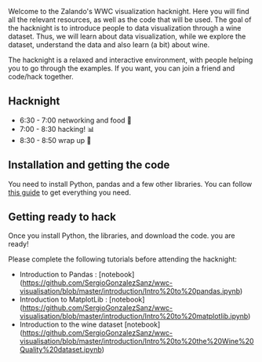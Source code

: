 Welcome  to the Zalando's WWC visualization hacknight. Here you will find all the relevant resources, as well as the code that will be used. The goal of the hacknight is to introduce people to data visualization through a wine dataset. Thus, we will learn about data visualization, while we explore the dataset, understand the data and also learn (a bit) about wine. 

The hacknight is a relaxed and interactive environment, with people helping you to go through the examples. If you want, you can join a friend and code/hack together.

## Hacknight
* 6:30 - 7:00 networking and food :pizza:
* 7:00 - 8:30 hacking! :bar_chart:
* 8:30 - 8:50 wrap up  :clap:


## Installation and getting the code

You need to install Python, pandas and a few other libraries. You can follow [this guide](https://github.com/SergioGonzalezSanz/wwc-visualisation/blob/master/install.md) to get everything you need. 


## Getting ready to hack

Once you install Python, the libraries, and download the code. you are ready!

Please complete the following tutorials before attending the hacknight:


* Introduction to Pandas : [notebook]  (https://github.com/SergioGonzalezSanz/wwc-visualisation/blob/master/introduction/Intro%20to%20pandas.ipynb)
* Introduction to MatplotLib : [notebook]  (https://github.com/SergioGonzalezSanz/wwc-visualisation/blob/master/introduction/Intro%20to%20matplotlib.ipynb)
* Introduction to the wine dataset [notebook] (https://github.com/SergioGonzalezSanz/wwc-visualisation/blob/master/introduction/Intro%20to%20the%20Wine%20Quality%20dataset.ipynb)





